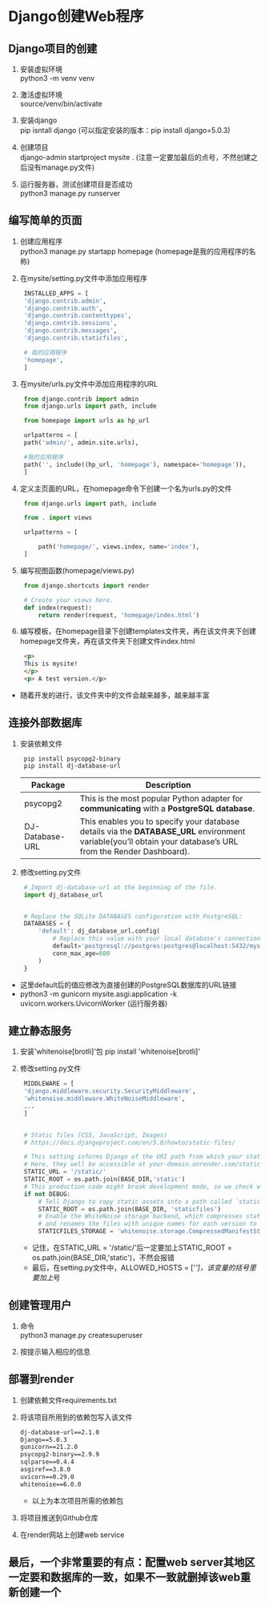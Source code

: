 # Django创建Web程序

## Django项目的创建

1. 安装虚拟环境  
   python3 -m venv venv

2. 激活虚拟环境  
   source/venv/bin/activate

3. 安装django  
   pip isntall django       (可以指定安装的版本：pip install django=5.0.3)

4. 创建项目  
   django-admin startproject mysite .   (注意一定要加最后的点号，不然创建之后没有manage.py文件)

5. 运行服务器，测试创建项目是否成功  
   python3 manage.py runserver

## 编写简单的页面

1. 创建应用程序  
   python3 manage.py startapp homepage      (homepage是我的应用程序的名称)

2. 在mysite/setting.py文件中添加应用程序
   ```python
    INSTALLED_APPS = [
    'django.contrib.admin',
    'django.contrib.auth',
    'django.contrib.contenttypes',
    'django.contrib.sessions',
    'django.contrib.messages',
    'django.contrib.staticfiles',

    # 我的应用程序
    'homepage',
    ]
   ```

3. 在mysite/urls.py文件中添加应用程序的URL
   ```python
    from django.contrib import admin
    from django.urls import path, include

    from homepage import urls as hp_url

    urlpatterns = [
    path('admin/', admin.site.urls),

    #我的应用程序
    path('', include((hp_url, 'homepage'), namespace='homepage')),
    ]

   ```

4. 定义主页面的URL，在homepage命令下创建一个名为urls.py的文件
   ```python
    from django.urls import path, include

    from . import views

    urlpatterns = [

        path('homepage/', views.index, name='index'),
    ]
   ```

5. 编写视图函数(homepage/views.py)
   ```python
    from django.shortcuts import render

    # Create your views here.
    def index(request):
        return render(request, 'homepage/index.html')
   ```  

6. 编写模板，在homepage目录下创建templates文件夹，再在该文件夹下创建homepage文件夹，再在该文件夹下创建文件index.html
   ```html
    <p>
    This is mysite!
    </p>
    <p> A test version.</p>
   ```
- 随着开发的进行，该文件夹中的文件会越来越多，越来越丰富

## 连接外部数据库
1. 安装依赖文件
   ```console
    pip install psycopg2-binary
    pip install dj-database-url
   ```

    |Package	|Description|
    |-|-|
    |psycopg2	|This is the most popular Python adapter for **communicating** with a **PostgreSQL database**.|
    |DJ-Database-URL	|This enables you to specify your database details via the **DATABASE_URL** environment variable(you’ll obtain your database’s URL from the Render Dashboard).|

2. 修改setting.py文件
   ```python
    # Import dj-database-url at the beginning of the file.
    import dj_database_url


    # Replace the SQLite DATABASES configuration with PostgreSQL:
    DATABASES = {
        'default': dj_database_url.config(
            # Replace this value with your local database's connection string.
            default='postgresql://postgres:postgres@localhost:5432/mysite',
            conn_max_age=600
        )
    }
   ```
- 这里default后的值应修改为直接创建的PostgreSQL数据库的URL链接
- python3 -m gunicorn mysite.asgi:application -k uvicorn.workers.UvicornWorker (运行服务器)


## 建立静态服务
1. 安装'whitenoise[brotli]'包
   pip install 'whitenoise[brotli]'

2. 修改setting.py文件
   ```python
    MIDDLEWARE = [
    'django.middleware.security.SecurityMiddleware',
    'whitenoise.middleware.WhiteNoiseMiddleware',
    ...
    ]


    # Static files (CSS, JavaScript, Images)
    # https://docs.djangoproject.com/en/5.0/howto/static-files/

    # This setting informs Django of the URI path from which your static files will be served to users
    # Here, they well be accessible at your-domain.onrender.com/static/... or yourcustomdomain.com/static/...
    STATIC_URL = '/static/'
    STATIC_ROOT = os.path.join(BASE_DIR,'static') 
    # This production code might break development mode, so we check whether we're in DEBUG mode
    if not DEBUG:
        # Tell Django to copy static assets into a path called `staticfiles` (this is specific to Render)
        STATIC_ROOT = os.path.join(BASE_DIR, 'staticfiles')
        # Enable the WhiteNoise storage backend, which compresses static files to reduce disk use
        # and renames the files with unique names for each version to support long-term caching
        STATICFILES_STORAGE = 'whitenoise.storage.CompressedManifestStaticFilesStorage'

   ```
   - 记住，在STATIC_URL = '/static/'后一定要加上STATIC_ROOT = os.path.join(BASE_DIR,'static')，不然会报错
   - 最后，在setting.py文件中，ALLOWED_HOSTS = ['*']，该变量的括号里要加上*号
## 创建管理用户 

1. 命令  
   python3 manage.py createsuperuser

2. 按提示输入相应的信息

## 部署到render
1. 创建依赖文件requirements.txt
2. 将该项目所用到的依赖包写入该文件
   ```txt
   dj-database-url==2.1.0
   Django==5.0.3
   gunicorn==21.2.0
   psycopg2-binary==2.9.9
   sqlparse==0.4.4
   asgiref==3.8.0
   uvicorn==0.29.0
   whitenoise==6.0.0
   ```
   - 以上为本次项目所需的依赖包
  

3. 将项目推送到Github仓库
4. 在render网站上创建web service


## 最后，一个非常重要的有点：配置web server其地区一定要和数据库的一致，如果不一致就删掉该web重新创建一个